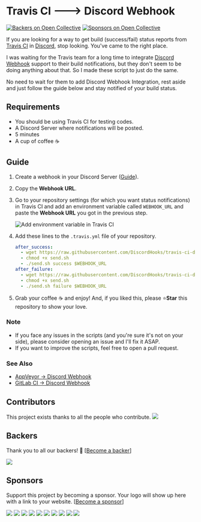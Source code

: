 # Travis CI 🡒 Discord Webhook
[![Backers on Open Collective](https://opencollective.com/discordhooks/backers/badge.svg)](#backers)
 [![Sponsors on Open Collective](https://opencollective.com/discordhooks/sponsors/badge.svg)](#sponsors) 

If you are looking for a way to get build (success/fail) status reports from
[Travis CI](https://travis-ci.com) in [Discord](https://discordapp.com), stop
looking. You've came to the right place.

I was waiting for the Travis team for a long time to integrate [Discord Webhook](https://support.discordapp.com/hc/en-us/articles/228383668-Intro-to-Webhooks)
support to their build notifications, but they don't seem to be doing anything
about that. So I made these script to just do the same.

No need to wait for them to add Discord Webhook Integration, rest aside and
just follow the guide below and stay notified of your build status.

## Requirements
-  You should be using Travis CI for testing codes.
-  A Discord Server where notifications will be posted.
-  5 minutes
-  A cup of coffee ☕

## Guide
1.  Create a webhook in your Discord Server ([Guide](https://support.discordapp.com/hc/en-us/articles/228383668-Intro-to-Webhooks)).

1.  Copy the **Webhook URL**.

1.  Go to your repository settings (for which you want status notifications)
    in Travis CI and add an environment variable called `WEBHOOK_URL` and paste
    the **Webhook URL** you got in the previous step.

    ![Add environment variable in Travis CI](https://i.imgur.com/UfXIoZn.png)

1.  Add these lines to the `.travis.yml` file of your repository.

    ```yaml
    after_success:
      - wget https://raw.githubusercontent.com/DiscordHooks/travis-ci-discord-webhook/master/send.sh
      - chmod +x send.sh
      - ./send.sh success $WEBHOOK_URL
    after_failure:
      - wget https://raw.githubusercontent.com/DiscordHooks/travis-ci-discord-webhook/master/send.sh
      - chmod +x send.sh
      - ./send.sh failure $WEBHOOK_URL
    ```

1.  Grab your coffee ☕ and enjoy! And, if you liked this, please ⭐**Star**
    this repository to show your love.

### Note
-  If you face any issues in the scripts (and you're sure it's not on your side),
please consider opening an issue and I'll fix it ASAP.
-  If you want to improve the scripts, feel free to open a pull request.

### See Also
-  [AppVeyor -> Discord Webhook](https://github.com/DiscordHooks/appveyor-discord-webhook)
-  [GitLab CI -> Discord Webhook](https://github.com/DiscordHooks/gitlab-ci-discord-webhook)

## Contributors

This project exists thanks to all the people who contribute. <img src="https://opencollective.com/DiscordHooks/contributors.svg?width=890&button=false" />


## Backers

Thank you to all our backers! 🙏 [[Become a backer](https://opencollective.com/DiscordHooks#backer)]

<a href="https://opencollective.com/DiscordHooks#backers" target="_blank"><img src="https://opencollective.com/DiscordHooks/backers.svg?width=890"></a>


## Sponsors

Support this project by becoming a sponsor. Your logo will show up here with a link to your website. [[Become a sponsor](https://opencollective.com/DiscordHooks#sponsor)]

<a href="https://opencollective.com/DiscordHooks/sponsor/0/website" target="_blank"><img src="https://opencollective.com/DiscordHooks/sponsor/0/avatar.svg"></a>
<a href="https://opencollective.com/DiscordHooks/sponsor/1/website" target="_blank"><img src="https://opencollective.com/DiscordHooks/sponsor/1/avatar.svg"></a>
<a href="https://opencollective.com/DiscordHooks/sponsor/2/website" target="_blank"><img src="https://opencollective.com/DiscordHooks/sponsor/2/avatar.svg"></a>
<a href="https://opencollective.com/DiscordHooks/sponsor/3/website" target="_blank"><img src="https://opencollective.com/DiscordHooks/sponsor/3/avatar.svg"></a>
<a href="https://opencollective.com/DiscordHooks/sponsor/4/website" target="_blank"><img src="https://opencollective.com/DiscordHooks/sponsor/4/avatar.svg"></a>
<a href="https://opencollective.com/DiscordHooks/sponsor/5/website" target="_blank"><img src="https://opencollective.com/DiscordHooks/sponsor/5/avatar.svg"></a>
<a href="https://opencollective.com/DiscordHooks/sponsor/6/website" target="_blank"><img src="https://opencollective.com/DiscordHooks/sponsor/6/avatar.svg"></a>
<a href="https://opencollective.com/DiscordHooks/sponsor/7/website" target="_blank"><img src="https://opencollective.com/DiscordHooks/sponsor/7/avatar.svg"></a>
<a href="https://opencollective.com/DiscordHooks/sponsor/8/website" target="_blank"><img src="https://opencollective.com/DiscordHooks/sponsor/8/avatar.svg"></a>
<a href="https://opencollective.com/DiscordHooks/sponsor/9/website" target="_blank"><img src="https://opencollective.com/DiscordHooks/sponsor/9/avatar.svg"></a>
